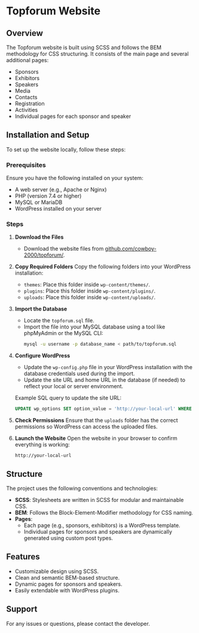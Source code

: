 # Topforum Website

## Overview
The Topforum website is built using SCSS and follows the BEM methodology for CSS structuring. It consists of the main page and several additional pages:
- Sponsors
- Exhibitors
- Speakers
- Media
- Contacts
- Registration
- Activities
- Individual pages for each sponsor and speaker

## Installation and Setup
To set up the website locally, follow these steps:

### Prerequisites
Ensure you have the following installed on your system:
- A web server (e.g., Apache or Nginx)
- PHP (version 7.4 or higher)
- MySQL or MariaDB
- WordPress installed on your server

### Steps
1. **Download the Files**
   - Download the website files from [github.com/cowboy-2000/topforum/](http://github.com/cowboy-2000/topforum/).

2. **Copy Required Folders**
   Copy the following folders into your WordPress installation:
   - `themes`: Place this folder inside `wp-content/themes/`.
   - `plugins`: Place this folder inside `wp-content/plugins/`.
   - `uploads`: Place this folder inside `wp-content/uploads/`.

3. **Import the Database**
   - Locate the `topforum.sql` file.
   - Import the file into your MySQL database using a tool like phpMyAdmin or the MySQL CLI:
     ```bash
     mysql -u username -p database_name < path/to/topforum.sql
     ```

4. **Configure WordPress**
   - Update the `wp-config.php` file in your WordPress installation with the database credentials used during the import.
   - Update the site URL and home URL in the database (if needed) to reflect your local or server environment.

   Example SQL query to update the site URL:
   ```sql
   UPDATE wp_options SET option_value = 'http://your-local-url' WHERE option_name IN ('siteurl', 'home');
   ```

5. **Check Permissions**
   Ensure that the `uploads` folder has the correct permissions so WordPress can access the uploaded files.

6. **Launch the Website**
   Open the website in your browser to confirm everything is working:
   ```
   http://your-local-url
   ```

## Structure
The project uses the following conventions and technologies:
- **SCSS**: Stylesheets are written in SCSS for modular and maintainable CSS.
- **BEM**: Follows the Block-Element-Modifier methodology for CSS naming.
- **Pages**:
  - Each page (e.g., sponsors, exhibitors) is a WordPress template.
  - Individual pages for sponsors and speakers are dynamically generated using custom post types.

## Features
- Customizable design using SCSS.
- Clean and semantic BEM-based structure.
- Dynamic pages for sponsors and speakers.
- Easily extendable with WordPress plugins.

## Support
For any issues or questions, please contact the developer.








